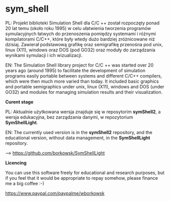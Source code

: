 # sym_shell

PL: Projekt biblioteki Simulation Shell dla C/C ++ został rozpoczęty ponad 20 lat temu (około roku 1995) w celu ułatwienia tworzenia programów symulacyjnych łatwych do przenoszenia pomiędzy systemami i różnymi kompilatorami C/C++, które były wtedy dużo bardziej zróżnicowane niż dzisiaj. 
Zawierał podstawową grafikę oraz semigrafikę przenośna pod unix, linux (X11), windows oraz DOS (pod GO32) oraz moduły do zarządzania wynikami symulacji i ich wizualizacji. 

EN: The Simulation Shell library project for C/C ++ was started over 20 years ago (around 1995) to facilitate the development of simulation programs easily portable between systems and different C/C++ compilers, which were then much more varied than today.
It included basic graphics and portable semigraphics under unix, linux (X11), windows and DOS (under GO32) and modules for managing simulation results and their visualization.

**Curent stage**

PL: Aktualnie użytkowana wersja znajduje się w reposytorim __symShell2__, a wersja edukacyjna, bez zarządzania danymi, w repozytorium __SymShellLight__. 

EN: The currently used version is in the __symShell2__ repository, and the educational version, without data management, in the __SymShellLight__ repository.


--> https://github.com/borkowsk/SymShellLight


**Licencing**

You can use this software freely for educational and research purposes, but if you feel that it would be appropriate to repay somehow, please finance me a big coffee :-)

https://www.paypal.com/paypalme/wborkowsk



